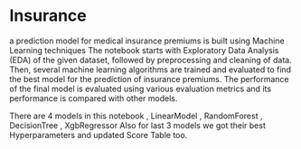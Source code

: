# Insurance
a prediction model for medical insurance premiums is built using Machine Learning techniques
The notebook starts with Exploratory Data Analysis (EDA) of the given dataset, followed by preprocessing and cleaning of data. Then, several machine learning algorithms are trained and evaluated to find the best model for the prediction of insurance premiums. The performance of the final model is evaluated using various evaluation metrics and its performance is compared with other models.

There are 4 models in this notebook , LinearModel , RandomForest , DecisionTree , XgbRegressor 
Also for last 3 models we got  their best Hyperparameters and updated Score Table too.

